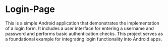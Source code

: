 # Login-Page
This is a simple Android application that demonstrates the implementation of a login form. It includes a user interface for entering a username and password and performs basic authentication checks. This project serves as a foundational example for integrating login functionality into Android apps. 
